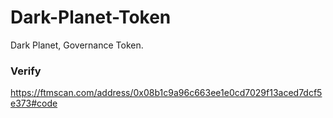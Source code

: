 # Dark-Planet-Token
Dark Planet, Governance Token.

### Verify
https://ftmscan.com/address/0x08b1c9a96c663ee1e0cd7029f13aced7dcf5e373#code
